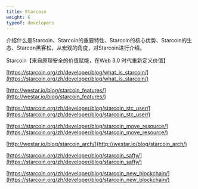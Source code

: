 ```yaml
---
title: Starcoin
weight: 6
typeof: developers
---
```


介绍什么是Starcoin、Starcoin的重要特性、Starcoin的核心优势、Starcoin的生态、Starcon黑客松，从宏观的角度，对Starcoin进行介绍。

<!--more-->

Starcoin【来自原理安全的价值赋能，在Web 3.0 时代重新定义价值】

[https://starcoin.org/zh/developer/blog/what_is_starcoin/](https://starcoin.org/zh/developer/blog/what_is_starcoin/)

[http://westar.io/blog/starcoin_features/](http://westar.io/blog/starcoin_features/)

[https://starcoin.org/zh/developer/blog/starcoin_stc_user/](https://starcoin.org/zh/developer/blog/starcoin_stc_user/)

[https://starcoin.org/zh/developer/blog/starcoin_move_resource/](https://starcoin.org/zh/developer/blog/starcoin_move_resource/)

[http://westar.io/blog/starcoin_arch/](http://westar.io/blog/starcoin_arch/)

[https://starcoin.org/zh/developer/blog/starcoin_safty/](https://starcoin.org/zh/developer/blog/starcoin_safty/)

[https://starcoin.org/zh/developer/blog/starcoin_new_blockchain/](https://starcoin.org/zh/developer/blog/starcoin_new_blockchain/)